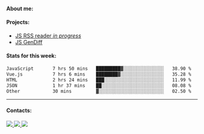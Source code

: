 #### About me:

#### Projects:
- [JS RSS reader *in progress*](https://github.com/GKoil/frontend-project-lvl3)
- [JS GenDiff](https://github.com/GKoil/GenDiff)

#### Stats for this week:
<!--START_SECTION:waka-->

```txt
JavaScript       7 hrs 50 mins   █████████▓░░░░░░░░░░░░░░░   38.90 %
Vue.js           7 hrs 6 mins    ████████▓░░░░░░░░░░░░░░░░   35.28 %
HTML             2 hrs 24 mins   ███░░░░░░░░░░░░░░░░░░░░░░   11.99 %
JSON             1 hr 37 mins    ██░░░░░░░░░░░░░░░░░░░░░░░   08.08 %
Other            30 mins         ▓░░░░░░░░░░░░░░░░░░░░░░░░   02.50 %
```

<!--END_SECTION:waka-->
---
#### Contacts:

<a target='_blank' title='LinkedIn' href="https://www.linkedin.com/in/gkoil/">
  <img src="https://img.shields.io/badge/LinkedIn-0077B5?style=for-the-badge&logo=linkedin&logoColor=white" />
</a>
<a target='_blank' title='Telegram' href="https://t.me/gkoil">
  <img src="https://img.shields.io/badge/Telegram-2CA5E0?style=for-the-badge&logo=telegram&logoColor=white" />
</a>
<a target='_blank' title='Gmail' href="mailto: gk.grigorev@gmail.com">
  <img src="https://img.shields.io/badge/Gmail-D14836?style=for-the-badge&logo=gmail&logoColor=white" />
</a>

